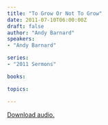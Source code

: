 ```yaml
---
title: "To Grow Or Not To Grow"
date: 2011-07-10T06:00:00Z
draft: false
author: "Andy Barnard"
speakers:
- "Andy Barnard"

series:
- "2011 Sermons"

books:

topics:

---
```

[Download audio.](https://s3.amazonaws.com/highway/sermons/2011_07/10_To_Grow_Or_Not_To_Grow.mp3)
